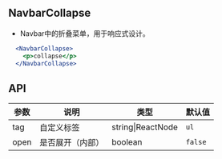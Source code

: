 ## NavbarCollapse

- Navbar中的折叠菜单，用于响应式设计。

````jsx
  <NavbarCollapse>
    <p>collapse</p>
  </NavbarCollapse>
````

## API

| 参数 | 说明 | 类型 | 默认值 |
| --- | --- | --- | --- |
| tag | 自定义标签 | string\|ReactNode | `ul` |
| open | 是否展开（内部） | boolean | `false` |

